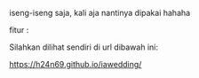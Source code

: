 iseng-iseng saja, kali aja nantinya dipakai hahaha

fitur :

Silahkan dilihat sendiri di url dibawah ini:

https://h24n69.github.io/iawedding/
